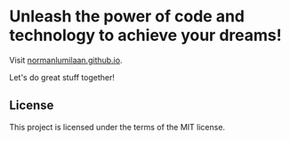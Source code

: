 # Unleash the power of code and technology to achieve your dreams!

Visit [normanlumilaan.github.io](https://normanlumilaan.github.io).

Let's do great stuff together!

## License

This project is licensed under the terms of the MIT license.
